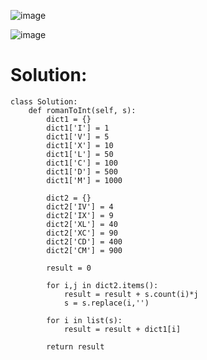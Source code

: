 ![image](https://user-images.githubusercontent.com/60442877/203884411-94f261dd-7edd-49aa-b414-de09c8257c90.png)

![image](https://user-images.githubusercontent.com/60442877/203884426-e24e8ac9-cb26-4a24-8f31-8e0503094cb6.png)

# Solution:

    class Solution:
        def romanToInt(self, s):
            dict1 = {}
            dict1['I'] = 1
            dict1['V'] = 5
            dict1['X'] = 10
            dict1['L'] = 50
            dict1['C'] = 100
            dict1['D'] = 500
            dict1['M'] = 1000

            dict2 = {}
            dict2['IV'] = 4
            dict2['IX'] = 9
            dict2['XL'] = 40
            dict2['XC'] = 90
            dict2['CD'] = 400
            dict2['CM'] = 900

            result = 0

            for i,j in dict2.items():
                result = result + s.count(i)*j
                s = s.replace(i,'')

            for i in list(s):
                result = result + dict1[i]

            return result
